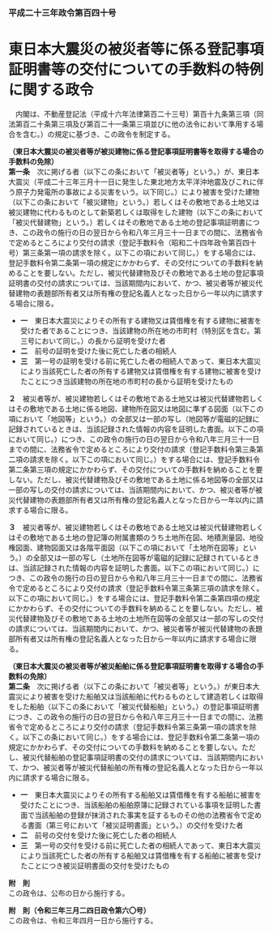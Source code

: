 ### 平成二十三年政令第百四十号  
# 東日本大震災の被災者等に係る登記事項証明書等の交付についての手数料の特例に関する政令  
　内閣は、不動産登記法（平成十六年法律第百二十三号）第百十九条第三項（同法第百二十条第三項及び第百二十一条第三項並びに他の法令において準用する場合を含む。）の規定に基づき、この政令を制定する。  
  
**（東日本大震災の被災者等が被災建物に係る登記事項証明書等を取得する場合の手数料の免除）**  
**第一条**　次に掲げる者（以下この条において「被災者等」という。）が、東日本大震災（平成二十三年三月十一日に発生した東北地方太平洋沖地震及びこれに伴う原子力発電所の事故による災害をいう。以下同じ。）により被害を受けた建物（以下この条において「被災建物」という。）若しくはその敷地である土地又は被災建物に代わるものとして新築若しくは取得をした建物（以下この条において「被災代替建物」という。）若しくはその敷地である土地の登記事項証明書につき、この政令の施行の日の翌日から令和八年三月三十一日までの間に、法務省令で定めるところにより交付の請求（登記手数料令（昭和二十四年政令第百四十号）第三条第一項の請求を除く。以下この項において同じ。）をする場合には、登記手数料令第二条第一項の規定にかかわらず、その交付についての手数料を納めることを要しない。ただし、被災代替建物及びその敷地である土地の登記事項証明書の交付の請求については、当該期間内において、かつ、被災者等が被災代替建物の表題部所有者又は所有権の登記名義人となった日から一年以内に請求する場合に限る。  
* **一**　東日本大震災によりその所有する建物又は賃借権を有する建物に被害を受けた者であることにつき、当該建物の所在地の市町村（特別区を含む。第三号において同じ。）の長から証明を受けた者  
* **二**　前号の証明を受けた後に死亡した者の相続人  
* **三**　第一号の証明を受ける前に死亡した者の相続人であって、東日本大震災により当該死亡した者の所有する建物又は賃借権を有する建物に被害を受けたことにつき当該建物の所在地の市町村の長から証明を受けたもの  
  
**２**　被災者等が、被災建物若しくはその敷地である土地又は被災代替建物若しくはその敷地である土地に係る地図、建物所在図又は地図に準ずる図面（以下この項において「地図等」という。）の全部又は一部の写し（地図等が電磁的記録に記録されているときは、当該記録された情報の内容を証明した書面。以下この項において同じ。）につき、この政令の施行の日の翌日から令和八年三月三十一日までの間に、法務省令で定めるところにより交付の請求（登記手数料令第三条第二項の請求を除く。以下この項において同じ。）をする場合には、登記手数料令第二条第三項の規定にかかわらず、その交付についての手数料を納めることを要しない。ただし、被災代替建物及びその敷地である土地に係る地図等の全部又は一部の写しの交付の請求については、当該期間内において、かつ、被災者等が被災代替建物の表題部所有者又は所有権の登記名義人となった日から一年以内に請求する場合に限る。  
  
**３**　被災者等が、被災建物若しくはその敷地である土地又は被災代替建物若しくはその敷地である土地の登記簿の附属書類のうち土地所在図、地積測量図、地役権図面、建物図面又は各階平面図（以下この項において「土地所在図等」という。）の全部又は一部の写し（土地所在図等が電磁的記録に記録されているときは、当該記録された情報の内容を証明した書面。以下この項において同じ。）につき、この政令の施行の日の翌日から令和八年三月三十一日までの間に、法務省令で定めるところにより交付の請求（登記手数料令第三条第三項の請求を除く。以下この項において同じ。）をする場合には、登記手数料令第二条第四項の規定にかかわらず、その交付についての手数料を納めることを要しない。ただし、被災代替建物及びその敷地である土地の土地所在図等の全部又は一部の写しの交付の請求については、当該期間内において、かつ、被災者等が被災代替建物の表題部所有者又は所有権の登記名義人となった日から一年以内に請求する場合に限る。  
  
**（東日本大震災の被災者等が被災船舶に係る登記事項証明書を取得する場合の手数料の免除）**  
**第二条**　次に掲げる者（以下この条において「被災者等」という。）が東日本大震災により被害を受けた船舶又は当該船舶に代わるものとして建造若しくは取得をした船舶（以下この条において「被災代替船舶」という。）の登記事項証明書につき、この政令の施行の日の翌日から令和八年三月三十一日までの間に、法務省令で定めるところにより交付の請求（登記手数料令第三条第一項の請求を除く。以下この条において同じ。）をする場合には、登記手数料令第二条第一項の規定にかかわらず、その交付についての手数料を納めることを要しない。ただし、被災代替船舶の登記事項証明書の交付の請求については、当該期間内において、かつ、被災者等が被災代替船舶の所有権の登記名義人となった日から一年以内に請求する場合に限る。  
* **一**　東日本大震災によりその所有する船舶又は賃借権を有する船舶に被害を受けたことにつき、当該船舶の船舶原簿に記録されている事項を証明した書面で当該船舶の登録が抹消された事実を証するものその他の法務省令で定める書面（第三号において「被災証明書面」という。）の交付を受けた者  
* **二**　前号の交付を受けた後に死亡した者の相続人  
* **三**　第一号の交付を受ける前に死亡した者の相続人であって、東日本大震災により当該死亡した者の所有する船舶又は賃借権を有する船舶に被害を受けたことにつき被災証明書面の交付を受けたもの  
  
**附　則**  
この政令は、公布の日から施行する。  
  
**附　則（令和三年三月二四日政令第六〇号）**  
この政令は、令和三年四月一日から施行する。  
  
